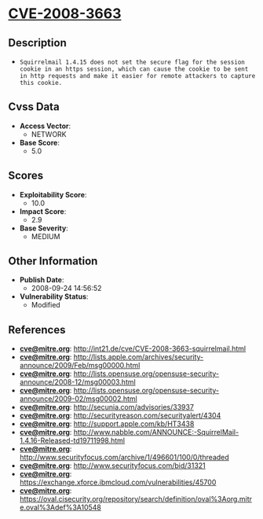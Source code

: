 
# [CVE-2008-3663](https://cve.mitre.org/cgi-bin/cvename.cgi?name=CVE-2008-3663)

## Description

- `Squirrelmail 1.4.15 does not set the secure flag for the session cookie in an https session, which can cause the cookie to be sent in http requests and make it easier for remote attackers to capture this cookie.`

## Cvss Data

- **Access Vector**:
  - NETWORK
- **Base Score**:
  - 5.0

## Scores

- **Exploitability Score**:
  - 10.0
- **Impact Score**:
  - 2.9
- **Base Severity**:
  - MEDIUM

## Other Information

- **Publish Date**:
  - 2008-09-24 14:56:52
- **Vulnerability Status**:
  - Modified

## References

- **cve@mitre.org**: http://int21.de/cve/CVE-2008-3663-squirrelmail.html
- **cve@mitre.org**: http://lists.apple.com/archives/security-announce/2009/Feb/msg00000.html
- **cve@mitre.org**: http://lists.opensuse.org/opensuse-security-announce/2008-12/msg00003.html
- **cve@mitre.org**: http://lists.opensuse.org/opensuse-security-announce/2009-02/msg00002.html
- **cve@mitre.org**: http://secunia.com/advisories/33937
- **cve@mitre.org**: http://securityreason.com/securityalert/4304
- **cve@mitre.org**: http://support.apple.com/kb/HT3438
- **cve@mitre.org**: http://www.nabble.com/ANNOUNCE:-SquirrelMail-1.4.16-Released-td19711998.html
- **cve@mitre.org**: http://www.securityfocus.com/archive/1/496601/100/0/threaded
- **cve@mitre.org**: http://www.securityfocus.com/bid/31321
- **cve@mitre.org**: https://exchange.xforce.ibmcloud.com/vulnerabilities/45700
- **cve@mitre.org**: https://oval.cisecurity.org/repository/search/definition/oval%3Aorg.mitre.oval%3Adef%3A10548
